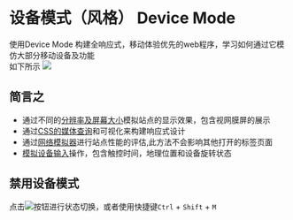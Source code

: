 # 设备模式（风格） Device Mode

使用Device Mode 构建全响应式，移动体验优先的web程序，学习如何通过它模仿大部分移动设备及功能</br>
如下所示
![](https://developers.google.com/web/tools/chrome-devtools/device-mode/imgs/device-mode-initial-view.png)

## 简言之
+ 通过不同的[分辨率及屏幕大小](https://developers.google.com/web/tools/chrome-devtools/iterate/device-mode/emulate-mobile-viewports)模拟站点的显示效果，包含视网膜屏的展示
+ 通过[CSS的媒体查询](https://developers.google.com/web/tools/chrome-devtools/iterate/device-mode/media-queries)和可视化来构建响应式设计
+ 通过[网络模拟器](https://developers.google.com/web/tools/chrome-devtools/profile/network-performance/network-conditions)进行站点性能的评估,此方法不会影响其他打开的标签页面
+ [模拟设备输入](https://developers.google.com/web/tools/chrome-devtools/iterate/device-mode/device-input-and-sensors)操作，包含触控时间，地理位置和设备旋转状态

## 禁用设备模式

点击![](https://developers.google.com/web/tools/chrome-devtools/device-mode/imgs/device-mode-on.png)按钮进行状态切换，或者使用快捷键```Ctrl``` + ```Shift``` + ```M```


